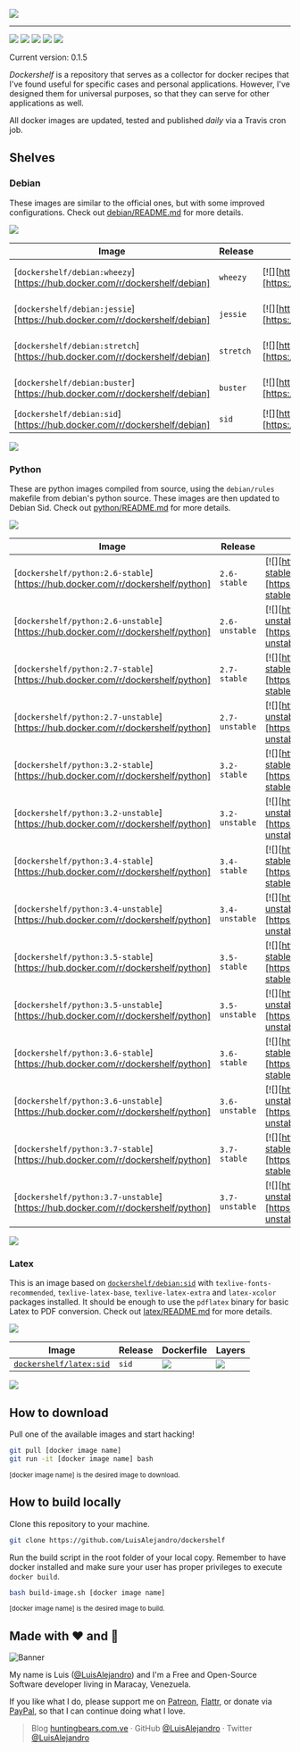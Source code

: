 ![](https://gitcdn.xyz/repo/LuisAlejandro/dockershelf/master/banner.svg)

---

[![](https://img.shields.io/github/release/LuisAlejandro/dockershelf.svg)](https://github.com/LuisAlejandro/dockershelf/releases) [![](https://img.shields.io/travis/LuisAlejandro/dockershelf.svg)](https://travis-ci.org/LuisAlejandro/dockershelf) [![](https://img.shields.io/github/issues-raw/LuisAlejandro/dockershelf/in%20progress.svg?label=in%20progress)](https://github.com/LuisAlejandro/dockershelf/issues?q=is%3Aissue+is%3Aopen+label%3A%22in+progress%22) [![](https://badges.gitter.im/LuisAlejandro/dockershelf.svg)](https://gitter.im/LuisAlejandro/dockershelf) [![](https://cla-assistant.io/readme/badge/LuisAlejandro/dockershelf)](https://cla-assistant.io/LuisAlejandro/dockershelf)

Current version: 0.1.5

*Dockershelf* is a repository that serves as a collector for docker recipes that I've found useful for specific cases and personal applications. However, I've designed them for universal purposes, so that they can serve for other applications as well.

All docker images are updated, tested and published *daily* via a Travis cron job.

## Shelves

### Debian

These images are similar to the official ones, but with some improved configurations. Check out [debian/README.md](https://github.com/LuisAlejandro/dockershelf/blob/master/debian/README.md) for more details.

![](https://gitcdn.xyz/repo/LuisAlejandro/dockershelf/master/table.svg)

|Image                                    |Release  |Dockerfile                |Layers                    |
|-----------------------------------------|---------|--------------------------|--------------------------|
|[`dockershelf/debian:wheezy`][https://hub.docker.com/r/dockershelf/debian]|`wheezy`|[![][https://img.shields.io/badge/-debian%2Fwheezy%2FDockerfile-blue.svg]][https://github.com/LuisAlejandro/dockershelf/blob/master/debian/wheezy/Dockerfile]|[![][https://images.microbadger.com/badges/image/dockershelf/debian:wheezy.svg]][https://microbadger.com/images/dockershelf/debian:wheezy]|
|[`dockershelf/debian:jessie`][https://hub.docker.com/r/dockershelf/debian]|`jessie`|[![][https://img.shields.io/badge/-debian%2Fjessie%2FDockerfile-blue.svg]][https://github.com/LuisAlejandro/dockershelf/blob/master/debian/jessie/Dockerfile]|[![][https://images.microbadger.com/badges/image/dockershelf/debian:jessie.svg]][https://microbadger.com/images/dockershelf/debian:jessie]|
|[`dockershelf/debian:stretch`][https://hub.docker.com/r/dockershelf/debian]|`stretch`|[![][https://img.shields.io/badge/-debian%2Fstretch%2FDockerfile-blue.svg]][https://github.com/LuisAlejandro/dockershelf/blob/master/debian/stretch/Dockerfile]|[![][https://images.microbadger.com/badges/image/dockershelf/debian:stretch.svg]][https://microbadger.com/images/dockershelf/debian:stretch]|
|[`dockershelf/debian:buster`][https://hub.docker.com/r/dockershelf/debian]|`buster`|[![][https://img.shields.io/badge/-debian%2Fbuster%2FDockerfile-blue.svg]][https://github.com/LuisAlejandro/dockershelf/blob/master/debian/buster/Dockerfile]|[![][https://images.microbadger.com/badges/image/dockershelf/debian:buster.svg]][https://microbadger.com/images/dockershelf/debian:buster]|
|[`dockershelf/debian:sid`][https://hub.docker.com/r/dockershelf/debian]|`sid`|[![][https://img.shields.io/badge/-debian%2Fsid%2FDockerfile-blue.svg]][https://github.com/LuisAlejandro/dockershelf/blob/master/debian/sid/Dockerfile]|[![][https://images.microbadger.com/badges/image/dockershelf/debian:sid.svg]][https://microbadger.com/images/dockershelf/debian:sid]|

![](https://gitcdn.xyz/repo/LuisAlejandro/dockershelf/master/table.svg)

### Python

These are python images compiled from source, using the `debian/rules` makefile from debian's python source. These images are then updated to Debian Sid. Check out [python/README.md](https://github.com/LuisAlejandro/dockershelf/blob/master/python/README.md) for more details.

![](https://gitcdn.xyz/repo/LuisAlejandro/dockershelf/master/table.svg)

|Image                                    |Release  |Dockerfile                |Layers                    |
|-----------------------------------------|---------|--------------------------|--------------------------|
|[`dockershelf/python:2.6-stable`][https://hub.docker.com/r/dockershelf/python]|`2.6-stable`|[![][https://img.shields.io/badge/-python%2F2.6-stable%2FDockerfile-blue.svg]][https://github.com/LuisAlejandro/dockershelf/blob/master/python/2.6-stable/Dockerfile]|[![][https://images.microbadger.com/badges/image/dockershelf/python:2.6-stable.svg]][https://microbadger.com/images/dockershelf/python:2.6-stable]|
|[`dockershelf/python:2.6-unstable`][https://hub.docker.com/r/dockershelf/python]|`2.6-unstable`|[![][https://img.shields.io/badge/-python%2F2.6-unstable%2FDockerfile-blue.svg]][https://github.com/LuisAlejandro/dockershelf/blob/master/python/2.6-unstable/Dockerfile]|[![][https://images.microbadger.com/badges/image/dockershelf/python:2.6-unstable.svg]][https://microbadger.com/images/dockershelf/python:2.6-unstable]|
|[`dockershelf/python:2.7-stable`][https://hub.docker.com/r/dockershelf/python]|`2.7-stable`|[![][https://img.shields.io/badge/-python%2F2.7-stable%2FDockerfile-blue.svg]][https://github.com/LuisAlejandro/dockershelf/blob/master/python/2.7-stable/Dockerfile]|[![][https://images.microbadger.com/badges/image/dockershelf/python:2.7-stable.svg]][https://microbadger.com/images/dockershelf/python:2.7-stable]|
|[`dockershelf/python:2.7-unstable`][https://hub.docker.com/r/dockershelf/python]|`2.7-unstable`|[![][https://img.shields.io/badge/-python%2F2.7-unstable%2FDockerfile-blue.svg]][https://github.com/LuisAlejandro/dockershelf/blob/master/python/2.7-unstable/Dockerfile]|[![][https://images.microbadger.com/badges/image/dockershelf/python:2.7-unstable.svg]][https://microbadger.com/images/dockershelf/python:2.7-unstable]|
|[`dockershelf/python:3.2-stable`][https://hub.docker.com/r/dockershelf/python]|`3.2-stable`|[![][https://img.shields.io/badge/-python%2F3.2-stable%2FDockerfile-blue.svg]][https://github.com/LuisAlejandro/dockershelf/blob/master/python/3.2-stable/Dockerfile]|[![][https://images.microbadger.com/badges/image/dockershelf/python:3.2-stable.svg]][https://microbadger.com/images/dockershelf/python:3.2-stable]|
|[`dockershelf/python:3.2-unstable`][https://hub.docker.com/r/dockershelf/python]|`3.2-unstable`|[![][https://img.shields.io/badge/-python%2F3.2-unstable%2FDockerfile-blue.svg]][https://github.com/LuisAlejandro/dockershelf/blob/master/python/3.2-unstable/Dockerfile]|[![][https://images.microbadger.com/badges/image/dockershelf/python:3.2-unstable.svg]][https://microbadger.com/images/dockershelf/python:3.2-unstable]|
|[`dockershelf/python:3.4-stable`][https://hub.docker.com/r/dockershelf/python]|`3.4-stable`|[![][https://img.shields.io/badge/-python%2F3.4-stable%2FDockerfile-blue.svg]][https://github.com/LuisAlejandro/dockershelf/blob/master/python/3.4-stable/Dockerfile]|[![][https://images.microbadger.com/badges/image/dockershelf/python:3.4-stable.svg]][https://microbadger.com/images/dockershelf/python:3.4-stable]|
|[`dockershelf/python:3.4-unstable`][https://hub.docker.com/r/dockershelf/python]|`3.4-unstable`|[![][https://img.shields.io/badge/-python%2F3.4-unstable%2FDockerfile-blue.svg]][https://github.com/LuisAlejandro/dockershelf/blob/master/python/3.4-unstable/Dockerfile]|[![][https://images.microbadger.com/badges/image/dockershelf/python:3.4-unstable.svg]][https://microbadger.com/images/dockershelf/python:3.4-unstable]|
|[`dockershelf/python:3.5-stable`][https://hub.docker.com/r/dockershelf/python]|`3.5-stable`|[![][https://img.shields.io/badge/-python%2F3.5-stable%2FDockerfile-blue.svg]][https://github.com/LuisAlejandro/dockershelf/blob/master/python/3.5-stable/Dockerfile]|[![][https://images.microbadger.com/badges/image/dockershelf/python:3.5-stable.svg]][https://microbadger.com/images/dockershelf/python:3.5-stable]|
|[`dockershelf/python:3.5-unstable`][https://hub.docker.com/r/dockershelf/python]|`3.5-unstable`|[![][https://img.shields.io/badge/-python%2F3.5-unstable%2FDockerfile-blue.svg]][https://github.com/LuisAlejandro/dockershelf/blob/master/python/3.5-unstable/Dockerfile]|[![][https://images.microbadger.com/badges/image/dockershelf/python:3.5-unstable.svg]][https://microbadger.com/images/dockershelf/python:3.5-unstable]|
|[`dockershelf/python:3.6-stable`][https://hub.docker.com/r/dockershelf/python]|`3.6-stable`|[![][https://img.shields.io/badge/-python%2F3.6-stable%2FDockerfile-blue.svg]][https://github.com/LuisAlejandro/dockershelf/blob/master/python/3.6-stable/Dockerfile]|[![][https://images.microbadger.com/badges/image/dockershelf/python:3.6-stable.svg]][https://microbadger.com/images/dockershelf/python:3.6-stable]|
|[`dockershelf/python:3.6-unstable`][https://hub.docker.com/r/dockershelf/python]|`3.6-unstable`|[![][https://img.shields.io/badge/-python%2F3.6-unstable%2FDockerfile-blue.svg]][https://github.com/LuisAlejandro/dockershelf/blob/master/python/3.6-unstable/Dockerfile]|[![][https://images.microbadger.com/badges/image/dockershelf/python:3.6-unstable.svg]][https://microbadger.com/images/dockershelf/python:3.6-unstable]|
|[`dockershelf/python:3.7-stable`][https://hub.docker.com/r/dockershelf/python]|`3.7-stable`|[![][https://img.shields.io/badge/-python%2F3.7-stable%2FDockerfile-blue.svg]][https://github.com/LuisAlejandro/dockershelf/blob/master/python/3.7-stable/Dockerfile]|[![][https://images.microbadger.com/badges/image/dockershelf/python:3.7-stable.svg]][https://microbadger.com/images/dockershelf/python:3.7-stable]|
|[`dockershelf/python:3.7-unstable`][https://hub.docker.com/r/dockershelf/python]|`3.7-unstable`|[![][https://img.shields.io/badge/-python%2F3.7-unstable%2FDockerfile-blue.svg]][https://github.com/LuisAlejandro/dockershelf/blob/master/python/3.7-unstable/Dockerfile]|[![][https://images.microbadger.com/badges/image/dockershelf/python:3.7-unstable.svg]][https://microbadger.com/images/dockershelf/python:3.7-unstable]|

![](https://gitcdn.xyz/repo/LuisAlejandro/dockershelf/master/table.svg)

### Latex

This is an image based on [`dockershelf/debian:sid`](https://microbadger.com/images/dockershelf/debian:sid) with `texlive-fonts-recommended`, `texlive-latex-base`, `texlive-latex-extra` and `latex-xcolor` packages installed. It should be enough to use the `pdflatex` binary for basic Latex to PDF conversion. Check out [latex/README.md](https://github.com/LuisAlejandro/dockershelf/blob/master/latex/README.md) for more details.

[ilatexl]: https://hub.docker.com/r/dockershelf/latex
[dlatex]: https://img.shields.io/badge/-latex%2Fsid%2FDockerfile-blue.svg
[dlatexl]: https://github.com/LuisAlejandro/dockershelf/blob/master/latex/sid/Dockerfile
[llatex]: https://images.microbadger.com/badges/image/dockershelf/latex:sid.svg
[llatexl]: https://microbadger.com/images/dockershelf/latex:sid

![](https://gitcdn.xyz/repo/LuisAlejandro/dockershelf/master/table.svg)

|Image                             |Release|Dockerfile            |Layers                |
|----------------------------------|-------|----------------------|----------------------|
|[`dockershelf/latex:sid`][ilatexl]|`sid`  |[![][dlatex]][dlatexl]|[![][llatex]][llatexl]|

![](https://gitcdn.xyz/repo/LuisAlejandro/dockershelf/master/table.svg)

## How to download

Pull one of the available images and start hacking!

```bash
git pull [docker image name]
git run -it [docker image name] bash
```
<sup>[docker image name] is the desired image to download.</sup>

## How to build locally

Clone this repository to your machine.

```bash
git clone https://github.com/LuisAlejandro/dockershelf
```

Run the build script in the root folder of your local copy. Remember to have docker installed and make sure your user has proper privileges to execute `docker build`.

```bash
bash build-image.sh [docker image name]
```

<sup>[docker image name] is the desired image to build.</sup>

## Made with :heart: and :hamburger:

![Banner](http://huntingbears.com.ve/static/img/site/banner.svg)

My name is Luis ([@LuisAlejandro](https://github.com/LuisAlejandro)) and I'm a Free and Open-Source Software developer living in Maracay, Venezuela.

If you like what I do, please support me on [Patreon](https://www.patreon.com/luisalejandro), [Flattr](https://flattr.com/profile/luisalejandro), or donate via [PayPal](https://www.paypal.me/martinezfaneyth), so that I can continue doing what I love.

> Blog [huntingbears.com.ve](http://huntingbears.com.ve) · GitHub [@LuisAlejandro](https://github.com/LuisAlejandro) · Twitter [@LuisAlejandro](https://twitter.com/LuisAlejandro)